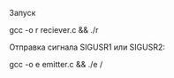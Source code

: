 Запуск

gcc -o r reciever.c && ./r

Отправка сигнала SIGUSR1 или SIGUSR2:

gcc -o e emitter.c && ./e <PID> <sig>
/

